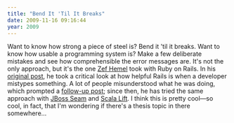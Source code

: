 ```yaml
---
title: "Bend It 'Til It Breaks"
date: 2009-11-16 09:16:44
year: 2009
---
```

Want to know how strong a piece of steel is? Bend it 'til it breaks. Want to know how usable a programming system is? Make a few deliberate mistakes and see how comprehensible the error messages are. It's not the only approach, but it's the one <a href="http://zef.me/">Zef Hemel</a> took with Ruby on Rails. In his <a href="http://zef.me/2308/when-rails-fails">original post</a>, he took a critical look at how helpful Rails is when a developer mistypes something. A lot of people misunderstood what he was doing, which prompted a <a href="http://zef.me/2355/a-when-rails-fails-follow-up">follow-up post</a>; since then, he has tried the same approach with <a href="http://zef.me/2333/when-jboss-seam-fails">JBoss Seam</a> and <a href="http://zef.me/2371/when-scala-dsls-fail">Scala Lift</a>. I think this is pretty cool—so cool, in fact, that I'm wondering if there's a thesis topic in there somewhere...
